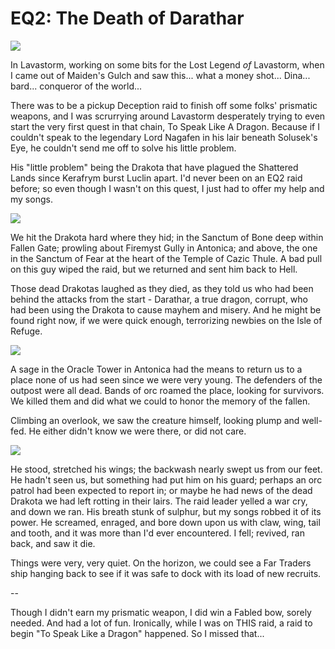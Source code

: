 # EQ2: The Death of Darathar

![](http://westkarana.com/images/eq2raid1.jpg)

In Lavastorm, working on some bits for the Lost Legend *of* Lavastorm, when I came out of Maiden's Gulch and saw this... what a money shot... Dina... bard... conqueror of the world...

There was to be a pickup Deception raid to finish off some folks' prismatic weapons, and I was scrurrying around Lavastorm desperately trying to even start the very first quest in that chain, To Speak Like A Dragon. Because if I couldn't speak to the legendary Lord Nagafen in his lair beneath Solusek's Eye, he couldn't send me off to solve his little problem.

His "little problem" being the Drakota that have plagued the Shattered Lands since Kerafrym burst Luclin apart. I'd never been on an EQ2 raid before; so even though I wasn't on this quest, I just had to offer my help and my songs.

![](http://westkarana.com/images/eq2raid2.jpg)

We hit the Drakota hard where they hid; in the Sanctum of Bone deep within Fallen Gate; prowling about Firemyst Gully in Antonica; and above, the one in the Sanctum of Fear at the heart of the Temple of Cazic Thule. A bad pull on this guy wiped the raid, but we returned and sent him back to Hell.

Those dead Drakotas laughed as they died, as they told us who had been behind the attacks from the start - Darathar, a true dragon, corrupt, who had been using the Drakota to cause mayhem and misery. And he might be found right now, if we were quick enough, terrorizing newbies on the Isle of Refuge.

![](http://westkarana.com/images/eq2raid3.jpg)

A sage in the Oracle Tower in Antonica had the means to return us to a place none of us had seen since we were very young. The defenders of the outpost were all dead. Bands of orc roamed the place, looking for survivors. We killed them and did what we could to honor the memory of the fallen.

Climbing an overlook, we saw the creature himself, looking plump and well-fed. He either didn't know we were there, or did not care.

![](http://westkarana.com/images/eq2raid4.jpg)

He stood, stretched his wings; the backwash nearly swept us from our feet. He hadn't seen us, but something had put him on his guard; perhaps an orc patrol had been expected to report in; or maybe he had news of the dead Drakota we had left rotting in their lairs. The raid leader yelled a war cry, and down we ran. His breath stunk of sulphur, but my songs robbed it of its power. He screamed, enraged, and bore down upon us with claw, wing, tail and tooth, and it was more than I'd ever encountered. I fell; revived, ran back, and saw it die.

Things were very, very quiet. On the horizon, we could see a Far Traders ship hanging back to see if it was safe to dock with its load of new recruits.

--

Though I didn't earn my prismatic weapon, I did win a Fabled bow, sorely needed. And had a lot of fun. Ironically, while I was on THIS raid, a raid to begin "To Speak Like a Dragon" happened. So I missed that...
